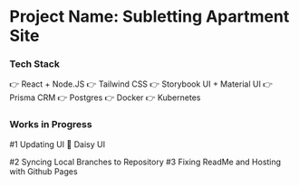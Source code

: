 # Project Name: Subletting Apartment Site

### Tech Stack

:point_right: React + Node.JS
:point_right: Tailwind CSS
:point_right: Storybook UI + Material UI
:point_right: Prisma CRM
:point_right: Postgres
:point_right: Docker
:point_right: Kubernetes

### Works in Progress

#1 Updating UI
:seedling: Daisy UI

#2 Syncing Local Branches to Repository
#3 Fixing ReadMe and Hosting with Github Pages
